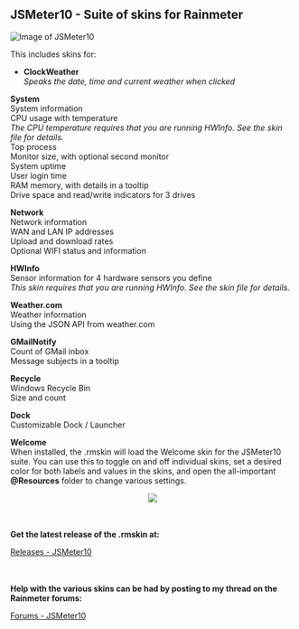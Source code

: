 ## JSMeter10 - Suite of skins for Rainmeter

![Image of  JSMeter10](https://github.com/jsmorley/JSMeter10/blob/main/Welcome/JSMeter10.jpg)

This includes skins for:

* **ClockWeather**<br/>
*Speaks the date, time and current weather when clicked*

**System**<br/>
System information<br/>
CPU usage with temperature<br/>
*The CPU temperature requires that you are running HWInfo. See the skin file for details.*<br/>
Top process<br/>
Monitor size, with optional second monitor<br/>
System uptime<br/>
User login time<br/>
RAM memory, with details in a tooltip<br/>
Drive space and read/write indicators for 3 drives

**Network**<br/>
Network information<br/>
WAN and LAN IP addresses<br/>
Upload and download rates<br/>
Optional WIFI status and information

**HWInfo**<br/>
Sensor information for 4 hardware sensors you define<br/>
*This skin requires that you are running HWInfo. See the skin file for details.*<br/>

**Weather.com**<br/>
Weather information<br/>
Using the JSON API from weather.com

**GMailNotify**<br/>
Count of GMail inbox<br/>
Message subjects in a tooltip

**Recycle**<br/>
Windows Recycle Bin<br/>
Size and count

**Dock**<br/>
Customizable Dock / Launcher

**Welcome**<br/>
When installed, the .rmskin will load the Welcome skin for the JSMeter10 suite. You can use this to toggle on and off individual skins, set a desired color for both labels and values in the skins, and open the all-important **@Resources** folder to change various settings.

<p align="center">
  <img src="https://github.com/jsmorley/JSMeter10/blob/main/Welcome/WelcomeImage.jpg" />
</p>

<br/><br/>**Get the latest release of the .rmskin at:**

[Releases - JSMeter10](https://github.com/jsmorley/JSMeter10/releases)

<br/><br/>**Help with the various skins can be had by posting to my thread on the Rainmeter forums:**

[Forums - JSMeter10](https://forum.rainmeter.net/viewtopic.php?f=27&t=36457#p185912)
